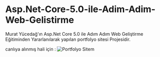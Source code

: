 # Asp.Net-Core-5.0-ile-Adim-Adim-Web-Gelistirme
Murat Yücedağ'ın Asp.Net Core 5.0 ile Adım Adım Web Geliştirme Eğitiminden Yararlanılarak yapılan portfolyo sitesi Projesidir.

canlıya alınmış hali için : ![Portfolyo Sitem](https://devrimmehmet.com/)
